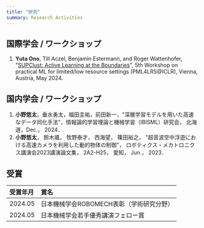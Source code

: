 ```yaml
---
title: "研究"
summary: Research Activities
---
```


## 国際学会 / ワークショップ
1. **Yuta Ono**, Till Aczel, Benjamin Estermann, and Roger Wattenhofer, "[SUPClust: Active Learning at the Boundaries](https://arxiv.org/abs/2403.03741)", 5th Workshop on practical ML for limited/low resource settings (PML4LRS@ICLR), Vienna, Austria, May 2024.

## 国内学会 / ワークショップ
1. **小野悠太**，垂水勇太，福田圭祐，前田新一，"深層学習モデルを用いた高速なデータ同化手法"，情報論的学習理論と機械学習（IBISML）研究会， 北海道，Dec.， 2024．
1. **小野悠太**， 鈴木颯， 牧野泰才， 西海望， 篠田裕之， "超音波空中浮遊における高速カメラを利用した動的物体の制御"， ロボティクス・メカトロニクス講演会2023講演論文集， 2A2-H25， 愛知， Jun.， 2023．


## 受賞

| 受賞年月 | 賞名 |
| :------ | :--- |
| 2024.05 | 日本機械学会ROBOMECH表彰（学術研究分野） |
| 2024.05 | 日本機械学会若手優秀講演フェロー賞 |

